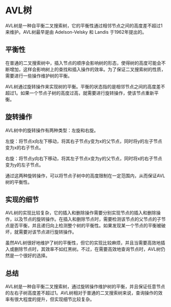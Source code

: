 # AVL树

AVL树是一种自平衡二叉搜索树，它的平衡性通过相邻节点之间的高度差不超过1来维护。AVL树最早是由 Adelson-Velsky 和 Landis 于1962年提出的。

## 平衡性

在普通的二叉搜索树中，插入节点的顺序会影响树的形态，使得树的高度可能会不断增加，这样会影响树上的查找和插入操作的效率。为了保证二叉搜索树的性质，需要进行一些操作维护树的平衡。

AVL树通过旋转操作来实现树的平衡。平衡的状态指的是相邻节点之间的高度差不超过1。如果一个节点子树的高度过高，就需要进行旋转操作，使该节点重新平衡。

## 旋转操作

AVL树中的旋转操作有两种类型：左旋和右旋。

左旋：将节点x向左下移动，将其右子节点y变为x的父节点，同时将y的左子节点变为x的右子节点。

右旋：将节点y向右下移动，将其左子节点x变为y的父节点，同时将x的右子节点变为y的左子节点。

通过这两种旋转操作，可以将节点子树中的高度限制在一定范围内，从而保证AVL树的平衡性。

## 实现的细节

AVL树的实现比较复杂，它的插入和删除操作需要分别实现节点的插入和删除操作，以及节点的旋转操作。在插入和删除节点时，需要检测该节点的父节点的子节点是否平衡，并且递归向上检测整个树的平衡性。如果发现某一个节点的平衡被破坏，就需要对该节点进行旋转操作。

虽然AVL树很好地维护了树的平衡性，但它的实现比较麻烦，并且当需要高效地插入或删除节点时，其效率不如红黑树。不过，在需要高效地查询节点时，AVL树仍然是一个很好的选择。

## 总结

AVL树是一种自平衡二叉搜索树，通过旋转操作维护树的平衡，并且保证任意节点的左右子树高度差不超过1。AVL树相对于普通的二叉搜索树来说，查询操作的效率有很大程度的提升，但实现细节比较复杂。